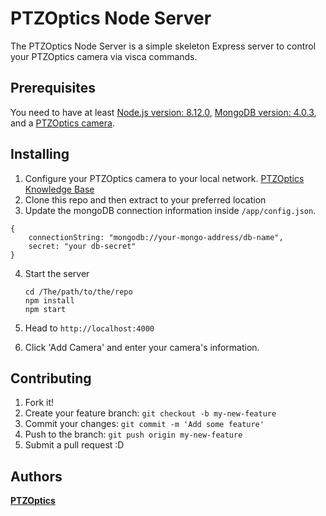 # PTZOptics Node Server

The PTZOptics Node Server is a simple skeleton Express server to control your PTZOptics camera via visca commands.

## Prerequisites

You need to have at least [Node.js version: 8.12.0](https://nodejs.org/en/download/), [MongoDB version: 4.0.3](https://www.mongodb.com/download-center?initial=true#community), and a [PTZOptics camera](https://ptzoptics.com/).

## Installing
1. Configure your PTZOptics camera to your local network. [PTZOptics Knowledge Base](https://help.ptzoptics.com/support/solutions/folders/13000001062)
2. Clone this repo and then extract to your preferred location
3. Update the mongoDB connection information inside `/app/config.json`.  

```
{  
    connectionString: "mongodb://your-mongo-address/db-name",  
    secret: "your db-secret"  
}
```

4. Start the server

    `cd /The/path/to/the/repo`  
    `npm install`  
    `npm start`

5. Head to `http://localhost:4000`
6. Click 'Add Camera' and enter your camera's information.

## Contributing

1. Fork it!
2. Create your feature branch: `git checkout -b my-new-feature`
3. Commit your changes: `git commit -m 'Add some feature'`
4. Push to the branch: `git push origin my-new-feature`
5. Submit a pull request :D

## Authors

[**PTZOptics**](https://github.com/PTZOptics)
